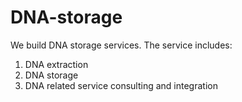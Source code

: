 # DNA-storage
We build DNA storage services. 
The service includes:
 1. DNA extraction 
 2. DNA storage
 3. DNA related service consulting and integration
